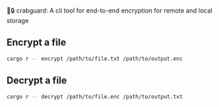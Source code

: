 🦀🔒 crabguard: A cli tool for end-to-end encryption for remote and local storage


## Encrypt a file 

```bash
cargo r -- encrypt /path/to/file.txt /path/to/output.enc
```

## Decrypt a file 

```bash
cargo r -- decrypt /path/to/file.enc /path/to/output.txt
```
